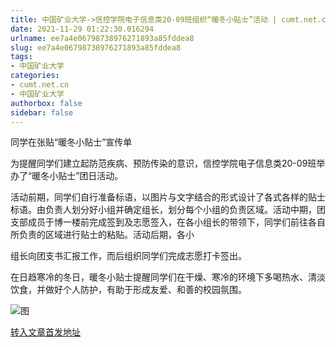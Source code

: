 ```yaml
---
title: 中国矿业大学->信控学院电子信息类20-09班组织“暖冬小贴士”活动 | cumt.net.cn
date: 2021-11-29 01:22:30.016294
urlname: ee7a4e06798738976271893a85fddea8
slug: ee7a4e06798738976271893a85fddea8
tags: 
- 中国矿业大学
categories:
- cumt.net.cn
- 中国矿业大学
authorbox: false
sidebar: false
---
```

同学在张贴“暖冬小贴士”宣传单

为提醒同学们建立起防范疾病、预防传染的意识，信控学院电子信息类20-09班举办了“暖冬小贴士”团日活动。

活动前期，同学们自行准备标语，以图片与文字结合的形式设计了各式各样的贴士标语。由负责人划分好小组并确定组长，划分每个小组的负责区域。活动中期，团支部成员于博一楼前完成签到及志愿签入，在各小组长的带领下，同学们前往各自所负责的区域进行贴士的粘贴。活动后期，各小
<!--more-->
组长向团支书汇报工作，而后组织同学们完成志愿打卡签出。

在日趋寒冷的冬日，暖冬小贴士提醒同学们在干燥、寒冷的环境下多喝热水、清淡饮食，并做好个人防护，有助于形成友爱、和善的校园氛围。

![图](http://xwzx.cumt.edu.cn/_upload/article/images/e3/4d/ac7bf2124b858be76b0feda86053/d7b556ee-c4b6-4416-8715-e1210fa96360.png)

[转入文章首发地址](http://xwzx.cumt.edu.cn/58/86/c523a612486/page.htm)